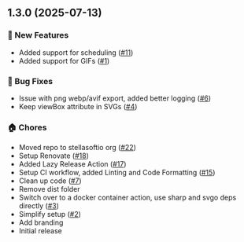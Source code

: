 ## 1.3.0 (2025-07-13)

### 🚀 New Features
- Added support for scheduling ([#11](https://github.com/stellasoftio/image-optimizer-action/pull/11))
- Added support for GIFs ([#1](https://github.com/stellasoftio/image-optimizer-action/pull/1))

### 🐛 Bug Fixes
- Issue with png webp/avif export, added better logging ([#6](https://github.com/stellasoftio/image-optimizer-action/pull/6))
- Keep viewBox attribute in SVGs ([#4](https://github.com/stellasoftio/image-optimizer-action/pull/4))

### 🏠 Chores
- Moved repo to stellasoftio org ([#22](https://github.com/stellasoftio/image-optimizer-action/pull/22))
- Setup Renovate ([#18](https://github.com/stellasoftio/image-optimizer-action/pull/18))
- Added Lazy Release Action ([#17](https://github.com/stellasoftio/image-optimizer-action/pull/17))
- Setup CI workflow, added Linting and Code Formatting ([#15](https://github.com/stellasoftio/image-optimizer-action/pull/15))
- Clean up code ([#7](https://github.com/stellasoftio/image-optimizer-action/pull/7))
- Remove dist folder
- Switch over to a docker container action, use sharp and svgo deps directly ([#3](https://github.com/stellasoftio/image-optimizer-action/pull/3))
- Simplify setup ([#2](https://github.com/stellasoftio/image-optimizer-action/pull/2))
- Add branding
- Initial release